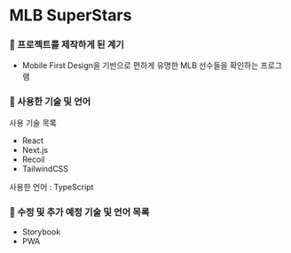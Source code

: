 # MLB SuperStars

### 📌 프로젝트를 제작하게 된 계기

- Mobile First Design을 기반으로 편하게 유명한 MLB 선수들을 확인하는 프로그램

### 📌 사용한 기술 및 언어

사용 기술 목록

- React
- Next.js
- Recoil
- TailwindCSS

사용한 언어 : TypeScript

### 📌 수정 및 추가 예정 기술 및 언어 목록

- Storybook
- PWA
